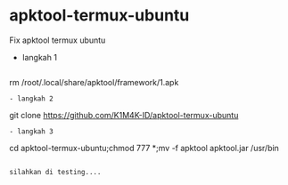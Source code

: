 # apktool-termux-ubuntu
Fix apktool termux ubuntu

- langkah 1
  ```
rm /root/.local/share/apktool/framework/1.apk
  ```
- langkah 2
  ```
git clone https://github.com/K1M4K-ID/apktool-termux-ubuntu
  ```
- langkah 3
  ```
cd apktool-termux-ubuntu;chmod 777 *;mv -f apktool apktool.jar /usr/bin

  ```

  silahkan di testing....
